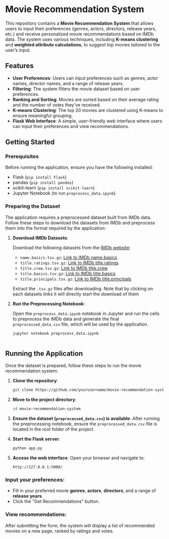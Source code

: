 # Movie Recommendation System

This repository contains a **Movie Recommendation System** that allows users to input their preferences (genres, actors, directors, release years, etc.) and receive personalized movie recommendations based on IMDb data. The system uses various techniques, including **K-means clustering** and **weighted attribute calculations**, to suggest top movies tailored to the user’s input.

## Features

- **User Preferences**: Users can input preferences such as genres, actor names, director names, and a range of release years.
- **Filtering**: The system filters the movie dataset based on user preferences.
- **Ranking and Sorting**: Movies are sorted based on their average rating and the number of votes they’ve received.
- **K-means Clustering**: The top 20 movies are clustered using K-means to ensure meaningful grouping.
- **Flask Web Interface**: A simple, user-friendly web interface where users can input their preferences and view recommendations.

## Getting Started

### Prerequisites

Before running the application, ensure you have the following installed:

- Flask (`pip install Flask`)
- pandas (`pip install pandas`)
- scikit-learn (`pip install scikit-learn`)
- Jupyter Notebook (to run `preprocess_data.ipynb`)

### Preparing the Dataset

The application requires a preprocessed dataset built from IMDb data. Follow these steps to download the datasets from IMDb and preprocess them into the format required by the application:

1. **Download IMDb Datasets**:

   Download the following datasets from the [IMDb website](https://datasets.imdbws.com):
   - `name.basics.tsv.gz`: [Link to IMDb name.basics](https://datasets.imdbws.com/name.basics.tsv.gz)
   - `title.ratings.tsv.gz`: [Link to IMDb title.ratings](https://datasets.imdbws.com/title.ratings.tsv.gz)
   - `title.crew.tsv.gz`: [Link to IMDb title.crew](https://datasets.imdbws.com/title.crew.tsv.gz)
   - `title.basics.tsv.gz`: [Link to IMDb title.basics](https://datasets.imdbws.com/title.basics.tsv.gz)
   - `title.principals.tsv.gz`: [Link to IMDb title.principals](https://datasets.imdbws.com/title.principals.tsv.gz)

   Extract the `.tsv.gz` files after downloading. Note that by clicking on each datasets links it will directly start the download of them

2. **Run the Preprocessing Notebook**:

   Open the `preprocess_data.ipynb` notebook in Jupyter and run the cells to preprocess the IMDb data and generate the final `preprocessed_data.csv` file, which will be used by the application.

   ```bash
   jupyter notebook preprocess_data.ipynb



## Running the Application

Once the dataset is prepared, follow these steps to run the movie recommendation system:

1. **Clone the repository**:
   ```bash
   git clone https://github.com/yourusername/movie-recommendation-system.git
   ```

2. **Move to the project directory**:
   ```bash
   cd movie-recommendation-system
   ```

3. **Ensure the dataset (`preprocessed_data.csv`) is available**:
   After running the preprocessing notebook, ensure the `preprocessed_data.csv` file is located in the root folder of the project.

4. **Start the Flask server**:
   ```bash
   python app.py
   ```

5. **Access the web interface**:
   Open your browser and navigate to:
   ```
   http://127.0.0.1:5000/
   ```


### Input your preferences:
- Fill in your preferred movie **genres**, **actors**, **directors**, and a range of **release years**.
- Click the "Get Recommendations" button.

### View recommendations: 
After submitting the form, the system will display a list of recommended movies on a new page, ranked by ratings and votes.
```

